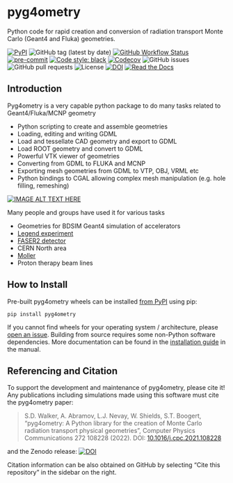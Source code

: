 # pyg4ometry

Python code for rapid creation and conversion of radiation transport Monte
Carlo (Geant4 and Fluka) geometries.

[![PyPI](https://img.shields.io/pypi/v/pyg4ometry?logo=pypi)](https://pypi.org/project/pyg4ometry/)
![GitHub tag (latest by date)](https://img.shields.io/github/v/tag/g4edge/pyg4ometry?logo=git)
[![GitHub Workflow Status](https://img.shields.io/github/checks-status/g4edge/pyg4ometry/main?label=main%20branch&logo=github)](https://github.com/pyg4ometry/pyg4ometry/actions)
[![pre-commit](https://img.shields.io/badge/pre--commit-enabled-brightgreen?logo=pre-commit&logoColor=white)](https://github.com/pre-commit/pre-commit)
[![Code style: black](https://img.shields.io/badge/code%20style-black-000000.svg)](https://github.com/psf/black)
[![Codecov](https://img.shields.io/codecov/c/github/g4edge/pyg4ometry?logo=codecov)](https://app.codecov.io/gh/pyg4ometry/pyg4ometry)
![GitHub issues](https://img.shields.io/github/issues/g4edge/pyg4ometry?logo=github)
![GitHub pull requests](https://img.shields.io/github/issues-pr/g4edge/pyg4ometry?logo=github)
![License](https://img.shields.io/github/license/g4edge/pyg4ometry)
[![DOI](https://zenodo.org/badge/DOI/10.5281/zenodo.10449301.svg)](https://doi.org/10.5281/zenodo.10449301)
[![Read the Docs](https://img.shields.io/readthedocs/pyg4ometry?logo=readthedocs)](https://pyg4ometry.readthedocs.io)

## Introduction

Pyg4ometry is a very capable python package to do many tasks related
to Geant4/Fluka/MCNP geometry

- Python scripting to create and assemble geometries
- Loading, editing and writing GDML
- Load and tessellate CAD geometry and export to GDML
- Load ROOT geometry and convert to GDML
- Powerful VTK viewer of geometries
- Converting from GDML to FLUKA and MCNP
- Exporting mesh geometries from GDML to VTP, OBJ, VRML etc
- Python bindings to CGAL allowing complex mesh manipulation (e.g. hole filling, remeshing)

[![IMAGE ALT TEXT HERE](https://img.youtube.com/vi/OPvQFZsFvhs/0.jpg)](https://www.youtube.com/watch?v=OPvQFZsFvhs)

Many people and groups have used it for various tasks

- Geometries for BDSIM Geant4 simulation of accelerators
- [Legend experiment](https://indico.cern.ch/event/1252095/contributions/5592424/attachments/2730430/4746429/202310-PyHEP.pdf)
- [FASER2 detector](https://cds.cern.ch/record/2893550)
- CERN North area
- [Moller](https://www.lucbarrett.info/Poster.pdf)
- Proton therapy beam lines

## How to Install

Pre-built pyg4ometry wheels can be installed [from PyPI](https://pypi.org/project/pyg4ometry)
using pip:

```
pip install pyg4ometry
```

If you cannot find wheels for your operating system / architecture,
please [open an issue](https://github.com/g4edge/pyg4ometry/issues).
Building from source requires some non-Python software dependencies.
More documentation can be found in the
[installation guide](https://pyg4ometry.readthedocs.io/en/stable/manual/installation.html) in the manual.

## Referencing and Citation

To support the development and maintenance of pyg4ometry, please cite it!
Any publications including simulations made using this software must cite
the pyg4ometry paper:

> S.D. Walker, A. Abramov, L.J. Nevay, W. Shields, S.T. Boogert,
> “pyg4ometry: A Python library for the creation of Monte Carlo radiation transport physical geometries”,
> Computer Physics Communications 272 108228 (2022). DOI: [10.1016/j.cpc.2021.108228](https://doi.org/10.1016/j.cpc.2021.108228)

and the Zenodo release: [![DOI](https://zenodo.org/badge/DOI/10.5281/zenodo.10449301.svg)](https://doi.org/10.5281/zenodo.10449301)

Citation information can be also obtained on GitHub by selecting “Cite this repository” in the sidebar on the right.
